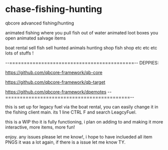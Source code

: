 # chase-fishing-hunting
qbcore advanced fishing/hunting

animated fishing where you pull fish out of water
animated loot boxes you open
animated salvage items

boat rental
sell fish
sell hunted animals
hunting shop
fish shop
etc etc etc 
lots of stuffs !

--===========================================--
DEPPIES:

https://github.com/qbcore-framework/qb-core

https://github.com/qbcore-framework/qb-target

https://github.com/qbcore-framework/dpemotes
--===========================================--

this is set up for legacy fuel via the boat rental, you can easily change it in the fishing client main. its 1 line  CTRL F and search LeagcyFuel.


this is a WIP tho it is fully functioning, i plan on adding to and making it more interactive, more items, more fun!

enjoy. any issues please let me know!, i hope to have inclueded all item PNGS it was a lot again, if there is a issue let me know TY.

